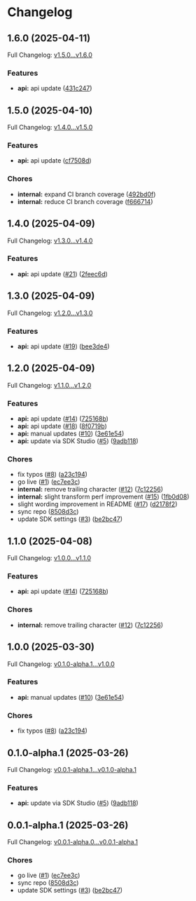 # Changelog

## 1.6.0 (2025-04-11)

Full Changelog: [v1.5.0...v1.6.0](https://github.com/Svahnar/svahnar-python/compare/v1.5.0...v1.6.0)

### Features

* **api:** api update ([431c247](https://github.com/Svahnar/svahnar-python/commit/431c247dd21e0b73277d36470904a1e59c37bcec))

## 1.5.0 (2025-04-10)

Full Changelog: [v1.4.0...v1.5.0](https://github.com/Svahnar/svahnar-python/compare/v1.4.0...v1.5.0)

### Features

* **api:** api update ([cf7508d](https://github.com/Svahnar/svahnar-python/commit/cf7508d01894f7eb8fc97c52d8cd183e191c49c5))


### Chores

* **internal:** expand CI branch coverage ([492bd0f](https://github.com/Svahnar/svahnar-python/commit/492bd0f1d969a16534e4cd2e379c5c9e75f73041))
* **internal:** reduce CI branch coverage ([f666714](https://github.com/Svahnar/svahnar-python/commit/f666714ba48db9151b5f6fac0fc55318219a1483))

## 1.4.0 (2025-04-09)

Full Changelog: [v1.3.0...v1.4.0](https://github.com/Svahnar/svahnar-python/compare/v1.3.0...v1.4.0)

### Features

* **api:** api update ([#21](https://github.com/Svahnar/svahnar-python/issues/21)) ([2feec6d](https://github.com/Svahnar/svahnar-python/commit/2feec6d5ce4cbba891f9bdd2d7bcbab4e9b41428))

## 1.3.0 (2025-04-09)

Full Changelog: [v1.2.0...v1.3.0](https://github.com/Svahnar/svahnar-python/compare/v1.2.0...v1.3.0)

### Features

* **api:** api update ([#19](https://github.com/Svahnar/svahnar-python/issues/19)) ([bee3de4](https://github.com/Svahnar/svahnar-python/commit/bee3de4b0b283b6f2c42b464f1a373def1c94822))

## 1.2.0 (2025-04-09)

Full Changelog: [v1.1.0...v1.2.0](https://github.com/Svahnar/svahnar-python/compare/v1.1.0...v1.2.0)

### Features

* **api:** api update ([#14](https://github.com/Svahnar/svahnar-python/issues/14)) ([725168b](https://github.com/Svahnar/svahnar-python/commit/725168ba76812111a3d9713a437cb84ec32928c4))
* **api:** api update ([#18](https://github.com/Svahnar/svahnar-python/issues/18)) ([8f0719b](https://github.com/Svahnar/svahnar-python/commit/8f0719b187e3170b69a5927035cfd45cb86edd8e))
* **api:** manual updates ([#10](https://github.com/Svahnar/svahnar-python/issues/10)) ([3e61e54](https://github.com/Svahnar/svahnar-python/commit/3e61e54fc866fc4e9e995020c193657261b040f0))
* **api:** update via SDK Studio ([#5](https://github.com/Svahnar/svahnar-python/issues/5)) ([9adb118](https://github.com/Svahnar/svahnar-python/commit/9adb118b93546daab171919e7e05fba56e7cfdcd))


### Chores

* fix typos ([#8](https://github.com/Svahnar/svahnar-python/issues/8)) ([a23c194](https://github.com/Svahnar/svahnar-python/commit/a23c194a27c3b1e0c63ed66cf3cc52b7d3f84b2a))
* go live ([#1](https://github.com/Svahnar/svahnar-python/issues/1)) ([ec7ee3c](https://github.com/Svahnar/svahnar-python/commit/ec7ee3cffa0c4f3c5175c311a88079c31b2a29a8))
* **internal:** remove trailing character ([#12](https://github.com/Svahnar/svahnar-python/issues/12)) ([7c12256](https://github.com/Svahnar/svahnar-python/commit/7c12256d67a176fb25f1f3d3f6e7923eeb65c077))
* **internal:** slight transform perf improvement ([#15](https://github.com/Svahnar/svahnar-python/issues/15)) ([1fb0d08](https://github.com/Svahnar/svahnar-python/commit/1fb0d0840818f980c70c7fe07f6b6130ae51f983))
* slight wording improvement in README ([#17](https://github.com/Svahnar/svahnar-python/issues/17)) ([d2178f2](https://github.com/Svahnar/svahnar-python/commit/d2178f220907a4faf582a06f809d0e6434639c94))
* sync repo ([8508d3c](https://github.com/Svahnar/svahnar-python/commit/8508d3cc6cff7e92695af5b35a08ea06eabd1e13))
* update SDK settings ([#3](https://github.com/Svahnar/svahnar-python/issues/3)) ([be2bc47](https://github.com/Svahnar/svahnar-python/commit/be2bc47c168157dca68cb92686fbafcc584d8f6a))

## 1.1.0 (2025-04-08)

Full Changelog: [v1.0.0...v1.1.0](https://github.com/Svahnar/svahnar-python/compare/v1.0.0...v1.1.0)

### Features

* **api:** api update ([#14](https://github.com/Svahnar/svahnar-python/issues/14)) ([725168b](https://github.com/Svahnar/svahnar-python/commit/725168ba76812111a3d9713a437cb84ec32928c4))


### Chores

* **internal:** remove trailing character ([#12](https://github.com/Svahnar/svahnar-python/issues/12)) ([7c12256](https://github.com/Svahnar/svahnar-python/commit/7c12256d67a176fb25f1f3d3f6e7923eeb65c077))

## 1.0.0 (2025-03-30)

Full Changelog: [v0.1.0-alpha.1...v1.0.0](https://github.com/Svahnar/svahnar-python/compare/v0.1.0-alpha.1...v1.0.0)

### Features

* **api:** manual updates ([#10](https://github.com/Svahnar/svahnar-python/issues/10)) ([3e61e54](https://github.com/Svahnar/svahnar-python/commit/3e61e54fc866fc4e9e995020c193657261b040f0))


### Chores

* fix typos ([#8](https://github.com/Svahnar/svahnar-python/issues/8)) ([a23c194](https://github.com/Svahnar/svahnar-python/commit/a23c194a27c3b1e0c63ed66cf3cc52b7d3f84b2a))

## 0.1.0-alpha.1 (2025-03-26)

Full Changelog: [v0.0.1-alpha.1...v0.1.0-alpha.1](https://github.com/Svahnar/svahnar-python/compare/v0.0.1-alpha.1...v0.1.0-alpha.1)

### Features

* **api:** update via SDK Studio ([#5](https://github.com/Svahnar/svahnar-python/issues/5)) ([9adb118](https://github.com/Svahnar/svahnar-python/commit/9adb118b93546daab171919e7e05fba56e7cfdcd))

## 0.0.1-alpha.1 (2025-03-26)

Full Changelog: [v0.0.1-alpha.0...v0.0.1-alpha.1](https://github.com/Svahnar/svahnar-python/compare/v0.0.1-alpha.0...v0.0.1-alpha.1)

### Chores

* go live ([#1](https://github.com/Svahnar/svahnar-python/issues/1)) ([ec7ee3c](https://github.com/Svahnar/svahnar-python/commit/ec7ee3cffa0c4f3c5175c311a88079c31b2a29a8))
* sync repo ([8508d3c](https://github.com/Svahnar/svahnar-python/commit/8508d3cc6cff7e92695af5b35a08ea06eabd1e13))
* update SDK settings ([#3](https://github.com/Svahnar/svahnar-python/issues/3)) ([be2bc47](https://github.com/Svahnar/svahnar-python/commit/be2bc47c168157dca68cb92686fbafcc584d8f6a))

